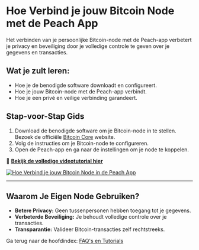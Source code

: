 # Hoe Verbind je jouw Bitcoin Node met de Peach App

Het verbinden van je persoonlijke Bitcoin-node met de Peach-app verbetert je privacy en beveiliging door je volledige controle te geven over je gegevens en transacties.

## **Wat je zult leren:**
- Hoe je de benodigde software downloadt en configureert.  
- Hoe je jouw Bitcoin-node met de Peach-app verbindt.  
- Hoe je een privé en veilige verbinding garandeert.  

## **Stap-voor-Stap Gids**

1) Download de benodigde software om je Bitcoin-node in te stellen.  
   Bezoek de officiële [Bitcoin Core](https://bitcoincore.org) website.  
2) Volg de instructies om je Bitcoin-node te configureren.  
3) Open de Peach-app en ga naar de instellingen om je node te koppelen.  

🔗 **[Bekijk de volledige videotutorial hier](https://www.youtube.com/watch?v=xtvq2i3mIYg)**  

[![Hoe Verbind je jouw Bitcoin Node in de Peach App](https://img.youtube.com/vi/xtvq2i3mIYg/0.jpg)](https://www.youtube.com/watch?v=xtvq2i3mIYg)  

---

## **Waarom Je Eigen Node Gebruiken?**
- **Betere Privacy:** Geen tussenpersonen hebben toegang tot je gegevens.  
- **Verbeterde Beveiliging:** Je behoudt volledige controle over je transacties.  
- **Transparantie:** Valideer Bitcoin-transacties zelf rechtstreeks.  

Ga terug naar de hoofdindex: [FAQ's en Tutorials](/faq/tutorials)
